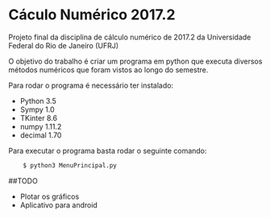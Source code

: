 # Cáculo Numérico 2017.2

Projeto final da disciplina de cálculo numérico de 2017.2 da Universidade Federal do Rio de Janeiro (UFRJ)

O objetivo do trabalho é criar um programa em python que executa diversos métodos numéricos que foram vistos ao longo do semestre.

Para rodar o programa é necessário ter instalado:
 - Python 3.5
 - Sympy 1.0
 - TKinter 8.6
 - numpy 1.11.2
 - decimal 1.70

Para executar o programa basta rodar o seguinte comando:
``` sh
    $ python3 MenuPrincipal.py
```

##TODO
 - Plotar os gráficos
 - Aplicativo para android
